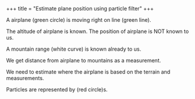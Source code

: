 +++
title = "Estimate plane position using particle filter"
+++

A airplane (green circle) is moving right on line (green line).

The altitude of airplane is known. The position of airplane is NOT known to us.

A mountain range (white curve) is known already to us.

We get distance from airplane to mountains as a measurement.

We need to estimate where the airplane is based on the terrain and measurements.

Particles are represented by (red circle)s.
